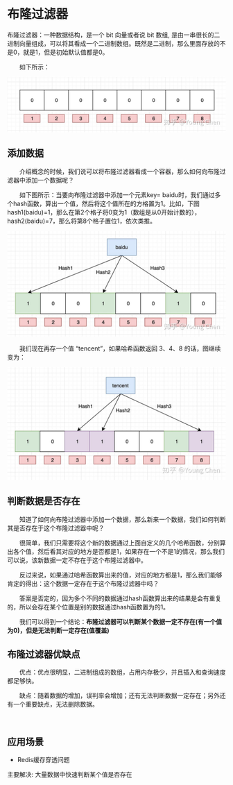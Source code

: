 # 布隆过滤器

布隆过滤器：一种数据结构，是一个 bit 向量或者说 bit 数组, 是由一串很长的二进制向量组成，可以将其看成一个二进制数组。既然是二进制，那么里面存放的不是0，就是1，但是初始默认值都是0。

　　如下所示：

![img](../../图片/v2-530c9d4478398718c15632b9aa025c36_1440w.jpg)

## 添加数据

　　介绍概念的时候，我们说可以将布隆过滤器看成一个容器，那么如何向布隆过滤器中添加一个数据呢？

　　如下图所示：当要向布隆过滤器中添加一个元素key= baidu时，我们通过多个hash函数，算出一个值，然后将这个值所在的方格置为1。比如，下图hash1(baidu)=1，那么在第2个格子将0变为1（数组是从0开始计数的），hash2(baidu)=7，那么将第8个格子置位1，依次类推。

![img](../../图片/v2-a0ee721daf43f29dd42b7d441b79d227_1440w.jpg)

　　我们现在再存一个值 “tencent”，如果哈希函数返回 3、4、8 的话，图继续变为：

![img](../../图片/v2-c0c20d8e06308aae1578c16afdea3b6a_1440w.jpg)

## 判断数据是否存在

　　知道了如何向布隆过滤器中添加一个数据，那么新来一个数据，我们如何判断其是否存在于这个布隆过滤器中呢？

　　很简单，我们只需要将这个新的数据通过上面自定义的几个哈希函数，分别算出各个值，然后看其对应的地方是否都是1，如果存在一个不是1的情况，那么我们可以说，该新数据一定不存在于这个布隆过滤器中。

　　反过来说，如果通过哈希函数算出来的值，对应的地方都是1，那么我们能够肯定的得出：这个数据一定存在于这个布隆过滤器中吗？

　　答案是否定的，因为多个不同的数据通过hash函数算出来的结果是会有重复的，所以会存在某个位置是别的数据通过hash函数置为的1。

　　我们可以得到一个结论：**布隆过滤器可以判断某个数据一定不存在(有一个值为0)，但是无法判断一定存在(值覆盖)**

## 布隆过滤器优缺点

　　优点：优点很明显，二进制组成的数组，占用内存极少，并且插入和查询速度都足够快。

　　缺点：随着数据的增加，误判率会增加；还有无法判断数据一定存在；另外还有一个重要缺点，无法删除数据。

​	

## 应用场景

* Redis缓存穿透问题

主要解决: 大量数据中快速判断某个值是否存在